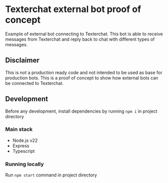 # Texterchat external bot proof of concept
Example of external bot connecting to Texterchat. 
This bot is able to receive messages from Texterchat and reply back to chat with different types of messages.

## Disclaimer
This is *not* a production ready code and not intended to be used as base for production bots. This is a proof of concept to show how external bots can be connected to Texterchat.

## Development
Before any development, install dependencies by running `npm i` in project directory

### Main stack
- Node.js v22
- Express
- Typescript

### Running locally
Run `npm start` command in project directory